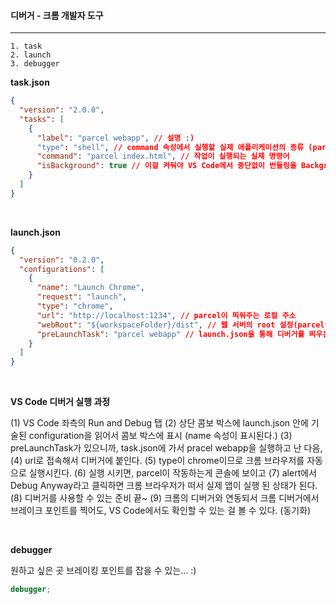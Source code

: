 #### 디버거 - 크롬 개발자 도구

---

```
1. task
2. launch
3. debugger
```

**task.json**

```json
{
  "version": "2.0.0",
  "tasks": [
    {
      "label": "parcel webapp", // 설명 :)
      "type": "shell", // command 속성에서 실행할 실제 애플리케이션의 종류 (parcel.js는 보통 터미널에서 실행하는 애플리케이션으로 그 shell 애플리케이션을 지정하는 의미)
      "command": "parcel index.html", // 작업이 실행되는 실제 명령어
      "isBackground": true // 이걸 켜둬야 VS Code에서 중단없이 번들링을 Background에서 실행시켜 놓고 계속 작업을 할 수 있다. (default false)
    }
  ]
}
```

<br />

**launch.json**

```json
{
  "version": "0.2.0",
  "configurations": [
    {
      "name": "Launch Chrome",
      "request": "launch",
      "type": "chrome",
      "url": "http://localhost:1234", // parcel이 띄워주는 로컬 주소
      "webRoot": "${workspaceFolder}/dist", // 웹 서버의 root 설정(parcel이 번들링한 웹 서버의 root)
      "preLaunchTask": "parcel webapp" // launch.json을 통해 디버거를 띄우는데, 그 전에 parcel로 번들링을 사전 작업
    }
  ]
}
```

<br />

**VS Code 디버거 실행 과정**

(1) VS Code 좌측의 Run and Debug 탭
(2) 상단 콤보 박스에 launch.json 안에 기술된 configuration을 읽어서 콤보 박스에 표시 (name 속성이 표시된다.)
(3) preLaunchTask가 있으니까, task.json에 가서 pracel webapp을 실행하고 난 다음,
(4) url로 접속해서 디버거에 붙인다.
(5) type이 chrome이므로 크롬 브라우저를 자동으로 실행시킨다.
(6) 실행 시키면, parcel이 작동하는게 콘솔에 보이고
(7) alert에서 Debug Anyway라고 클릭하면 크롬 브라우저가 떠서 실제 앱이 실행 된 상태가 된다.
(8) 디버거를 사용할 수 있는 준비 끝~
(9) 크롬의 디버거와 연동되서 크롬 디버거에서 브레이크 포인트를 찍어도, VS Code에서도 확인할 수 있는 걸 볼 수 있다. (동기화)

<br />

**debugger**

원하고 싶은 곳 브레이킹 포인트를 잡을 수 있는... :)

```js
debugger;
```
